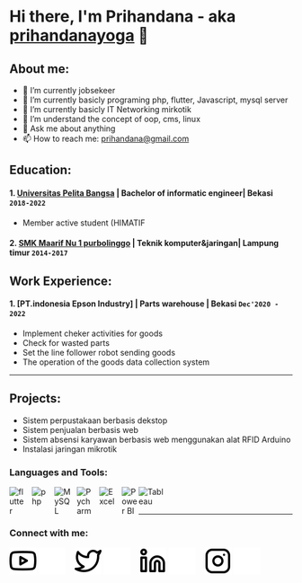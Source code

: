 # Hi there, I'm Prihandana - aka [prihandanayoga](https://www.youtube.com/channel/UC15ajfCEfJGsGv4uNqhMWAA) 👋
## About me:
- 🔭 I’m currently jobsekeer
- 🌱 I’m currently basicly programing php, flutter, Javascript, mysql server
- 🌱 I’m currently basicly IT Networking mirkotik
- 🤔 I’m understand the concept of oop, cms, linux
- 💬 Ask me about anything
- 📫 How to reach me: prihandana@gmail.com

## Education:
#### 1. [Universitas Pelita Bangsa](https://www.upb.ac.id) | Bachelor of informatic engineer| Bekasi `2018-2022`
   - Member active student (HIMATIF
#### 2. [SMK Maarif Nu 1 purbolinggo](https://smkmaarifpurbolinggo.sch.id/) | Teknik komputer&jaringan| Lampung timur `2014-2017`
  
## Work Experience:
#### 1. [PT.indonesia Epson Industry] | Parts warehouse | Bekasi `Dec'2020 - 2022`
   - Implement cheker activities for goods
   - Check for wasted parts
   - Set the line follower robot sending goods
   - The operation of the goods data collection system
 ----
## Projects:
   - Sistem perpustakaan berbasis dekstop
   - Sistem penjualan berbasis web
   - Sistem absensi karyawan berbasis web menggunakan alat RFID Arduino
   - Instalasi jaringan mikrotik

### Languages and Tools:

[<img align="left" alt="flutter" width="30px" src="https://meterpreter.org/wp-content/uploads/2018/09/flutter.png" style="padding-right:10px;" />][webdev]
[<img align="left" alt="php" width="30px" src="https://webmentor.org/blog_images/php-logo.png" style="padding-right:10px;" />][webdev]
[<img align="left" alt="MySQL" width="30px" src="https://cdn.jsdelivr.net/gh/devicons/devicon/icons/mysql/mysql-original.svg" style="padding-right:10px;" />][webdev]
[<img align="left" alt="Pycharm" width="30px" src="https://upload.wikimedia.org/wikipedia/commons/thumb/1/1d/PyCharm_Icon.svg/220px-PyCharm_Icon.svg.png" style="padding-right:10px;" />][webdev]
[<img align="left" alt="Excel" width="30px" src="https://is2-ssl.mzstatic.com/image/thumb/Purple126/v4/a8/fd/5a/a8fd5a84-c6f1-355f-3b9f-6e86598efaa3/XCEL.png/1200x630bb.png" style="padding-right:10px;" />][webdev]
[<img align="left" alt="Power BI" width="30px" src="https://powerbi.microsoft.com/pictures/application-logos/svg/powerbi.svg" style="padding-right:0px;" />][webdev]
[<img align="left" alt="Tableau" width="50px" src="https://logos-world.net/wp-content/uploads/2021/10/Tableau-Symbol.png" style="padding-right:10px;" />][webdev]

<br />
<br />

----

### Connect with me:

[![website](./img/youtube-light.svg)](https://www.youtube.com/channel/UC15ajfCEfJGsGv4uNqhMWAA#gh-light-mode-only)
[![website](./img/youtube-dark.svg)](https://www.youtube.com/channel/UC15ajfCEfJGsGv4uNqhMWAA#gh-dark-mode-only)
&nbsp;&nbsp;
[![website](./img/twitter-light.svg)](https://twitter.com/prihandanayoga#gh-light-mode-only)
[![website](./img/twitter-dark.svg)](https://twitter.com/prihandanayoga#gh-dark-mode-only)
&nbsp;&nbsp;
[![website](./img/linkedin-light.svg)](https://www.linkedin.com/in/prihandana-yoga-44ab5b1a4#gh-light-mode-only)
[![website](./img/linkedin-dark.svg)](https://www.linkedin.com/in/prihandana-yoga-44ab5b1a4#gh-dark-mode-only)
&nbsp;&nbsp;
[![website](./img/instagram-light.svg)](https://instagram.com/prihandana_yoga#gh-light-mode-only)
[![website](./img/instagram-dark.svg)](https://instagram.com/prihandana_yoga#gh-dark-mode-only)



[webdev]: https://github.com/prihandanayogakusuma

